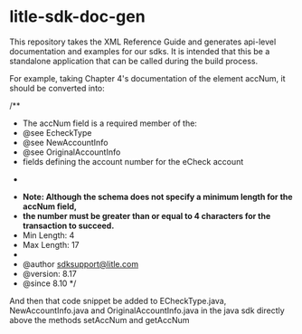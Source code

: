 litle-sdk-doc-gen
=================

This repository takes the XML Reference Guide and generates api-level documentation and examples for our sdks.  It is intended that this be a standalone application that can be called during the build process.

For example, taking Chapter 4's documentation of the element accNum, it should be converted into:

/**
* The accNum field is a required member of the:
* @see EcheckType
* @see NewAccountInfo
* @see OriginalAccountInfo
* fields defining the account number for the eCheck account
* <p>
* <b>Note: Although the schema does not specify a minimum length for the accNum field,
* the number must be greater than or equal to 4 characters for the transaction to succeed.</b>
* Min Length: 4
* Max Length: 17
*
* @author sdksupport@litle.com
* @version: 8.17
* @since 8.10
*/


And then that code snippet be added to ECheckType.java, NewAccountInfo.java and OriginalAccountInfo.java in the java sdk directly above the methods setAccNum and getAccNum
